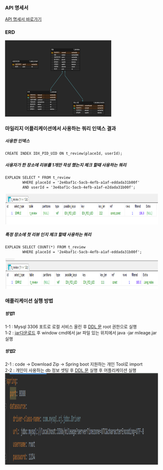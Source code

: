 ### API 명세서

<a href="https://docs.google.com/spreadsheets/d/1VujvfRe92PRWMG7oExuMF7W5kx3e7d5dfiA6ZG9LdUU/edit?usp=sharing" target="_blank">API 명세서 바로가기</a>


### ERD
<img src="/src/main/resources/static/images/erd.png" width="350" height="250">



### 마일리지 어플리케이션에서 사용하는 쿼리 인덱스 결과

##### 사용한 인덱스
```
CREATE INDEX IDX_PID_UID ON t_review(placeId, userId);
```

##### 사용자가 한 장소에 리뷰를 1개만 작성 했는지 체크 할때 사용하는 쿼리
```
EXPLAIN SELECT * FROM t_review     
        WHERE placeId = '2e4baf1c-5acb-4efb-a1af-eddada31b00f'
        AND userId = '3e4baf1c-5acb-4efb-a1af-e2dada31b00f';
```
 
<img src="/src/main/resources/static/images/idx1.png" width="600" height="100">

##### 특정 장소에 첫 리뷰 인지  체크 할때 사용하는 쿼리
```
EXPLAIN SELECT COUNT(*) FROM t_review
		WHERE placeId = '2e4baf1c-5acb-4efb-a1af-eddada31b00f';
```
<img src="/src/main/resources/static/images/idx2.png" width="600" height="100">

### 애플리케이션 실행 방법
##### 방법1
1-1 : Mysql 3306 포트로 로컬 서비스 올린 후 <a href="/src/main/resources/static/ddl/mileageDDL.sql">DDL 문</a> root 권한으로 실행 <br>
1-2 : <a href="/src/main/resources/static/jar/mileage.jar" download="">jar다운로드</a> 후 window cmd에서 jar 파일 있는 위치에서 java -jar mileage.jar 실행

##### 방법2
2-1 : code -> Download Zip -> Spring boot 지원하는 개인 Tool로 import <br>
2-2 : 개인이 사용하는 db 정보 셋팅 후 <a href="/src/main/resources/static/ddl/mileageDDL.sql">DDL 문</a> 실행 후 어플리케이션 실행
<img src="/src/main/resources/static/images/mysql.png" width="600" height="300">